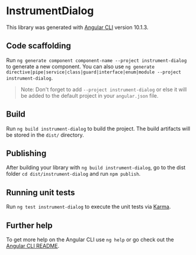 # InstrumentDialog

This library was generated with [Angular CLI](https://github.com/angular/angular-cli) version 10.1.3.

## Code scaffolding

Run `ng generate component component-name --project instrument-dialog` to generate a new component. You can also use `ng generate directive|pipe|service|class|guard|interface|enum|module --project instrument-dialog`.
> Note: Don't forget to add `--project instrument-dialog` or else it will be added to the default project in your `angular.json` file. 

## Build

Run `ng build instrument-dialog` to build the project. The build artifacts will be stored in the `dist/` directory.

## Publishing

After building your library with `ng build instrument-dialog`, go to the dist folder `cd dist/instrument-dialog` and run `npm publish`.

## Running unit tests

Run `ng test instrument-dialog` to execute the unit tests via [Karma](https://karma-runner.github.io).

## Further help

To get more help on the Angular CLI use `ng help` or go check out the [Angular CLI README](https://github.com/angular/angular-cli/blob/master/README.md).
